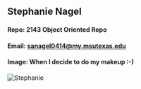 ## Stephanie Nagel
#### Repo: 2143 Object Oriented Repo
#### Email: sanagel0414@my.msutexas.edu
#### Image: When I decide to do my makeup :-) 
![Stephanie](https://user-images.githubusercontent.com/25186303/213298078-3a2ad3ca-d12d-4b79-8934-c467a442ba77.png)
